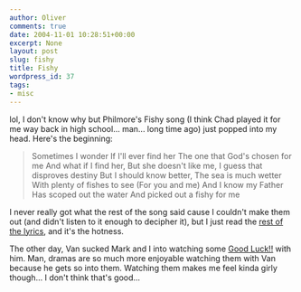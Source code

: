 ```yaml
---
author: Oliver
comments: true
date: 2004-11-01 10:28:51+00:00
excerpt: None
layout: post
slug: fishy
title: Fishy
wordpress_id: 37
tags:
- misc
---
```


lol, I don't know why but Philmore's Fishy song (I think Chad played it for me way back in high school... man... long time ago) just popped into my head.  Here's the beginning:

<blockquote>Sometimes I wonder
If I'll ever find her
The one that God's chosen for me
And what if I find her,
But she doesn't like me,
I guess that disproves destiny
But I should know better,
The sea is much wetter
With plenty of fishes to see
(For you and me)
And I know my Father
Has scoped out the water
And picked out a fishy for me</blockquote>

I never really got what the rest of the song said cause I couldn't make them out (and didn't listen to it enough to decipher it), but I just read the <a href="http://lyrics.rare-lyrics.com/P/Philmore/Fishy.html">rest of the lyrics</a>, and it's the hotness.

The other day, Van sucked Mark and I into watching some <a href="http://www.spcnet.tv/reviews/review.php?rID=192">Good Luck!!</a> with him.  Man, dramas are so much more enjoyable watching them with Van because he gets so into them.  Watching them makes me feel kinda girly though... I don't think that's good...